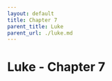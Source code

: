 ```yaml
---
layout: default
title: Chapter 7
parent_title: Luke
parent_url: ./luke.md
---
```


# Luke - Chapter 7
